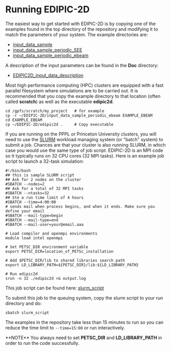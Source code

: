 # Running EDIPIC-2D

The easiest way to get started with EDIPIC-2D is by copying one of the examples found in
the top directory of the repository and modifying it to match the parameters of your system.
The example directories are:

  - [input_data_sample](../input_data_sample)
  - [input_data_sample_periodic_SEE](../input_data_sample_periodic_SEE)
  - [input_data_sample_periodic_ebeam](../input_data_sample_periodic_ebeam)

A description of the input parameters can be found in the **Doc** directory:

  - [EDIPIC2D_input_data_description](../Doc/EDIPIC2D_input_data_description_0.pdf)

Most high performance computing (HPC) clusters are equipped with a fast parallel filesystem
where simulations are to be carried out. It is recommended that you copy the example directory
to that location (often called **scratch**) as well as the executable **edipic2d**.

```
cd /gpfs/scratch/my_project   # for example
cp -r ~/EDIPIC-2D/input_data_sample_periodic_ebeam EXAMPLE_EBEAM
cd EXAMPLE_EBEAM
cp ~/EDIPIC-2D/edipic2d .     # Copy executable
```

If you are running on the PPPL or Princeton University clusters, you will need to use the
[SLURM](https://slurm.schedmd.com/documentation.html) workload managing system (or "batch"
system) to submit a job. Chances are that your cluster is also running SLURM, in which
case you would use the same type of job script. EDIPIC-2D is an MPI code so it typically
runs on 32 CPU cores (32 MPI tasks). Here is an example job script to launch a 32-task
simulation:

```
#!/bin/bash
## this is sample SLURM script
## Ask for 2 nodes on the cluster
#SBATCH --nodes=2
## Ask for a total of 32 MPI tasks
#SBATCH --ntasks=32
## Ste a run time limit of 4 hours
#SBATCH --time=4:00:00
# sends mail when process begins, and when it ends. Make sure you define your email 
#SBATCH --mail-type=begin 
#SBATCH --mail-type=end 
#SBATCH --mail-user=your@email.aaa 

# Load compiler and openmpi environments
module load intel openmpi

# Set PETSC_DIR environment variable
export PETSC_DIR=location_of_PETSc_installation

# Add $PETSC_DIR/lib to shared libraries search path
export LD_LIBRARY_PATH=${PETSC_DIR}/lib:${LD_LIBRARY_PATH}

# Run edipic2d
srun -n 32 ./edipic2d >& output.log
```

This job script can be found here: [slurm_script](./slurm_script)

To submit this job to the queuing system, copy the slurm script to your run directory and do:

```
sbatch slurm_script
```

The examples in the repository take less than 15 minutes to run so you can reduce the time
limit to `--time=15:00` or run interactively.

\*\*NOTE\*\* You always need to set **PETSC_DIR** and **LD_LIBRARY_PATH** in order to run the code successfully.

